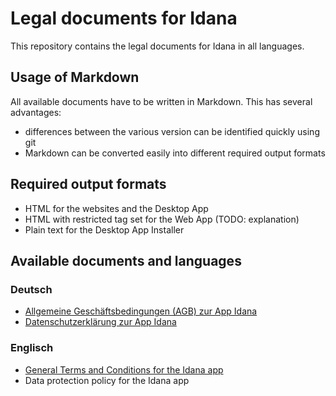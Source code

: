 # Legal documents for Idana
This repository contains the legal documents for Idana in all languages.

## Usage of Markdown
All available documents have to be written in Markdown. This has several advantages:
* differences between the various version can be identified quickly using git
* Markdown can be converted easily into different required output formats

## Required output formats
* HTML for the websites and the Desktop App
* HTML with restricted tag set for the Web App (TODO: explanation)
* Plain text for the Desktop App Installer

## Available documents and languages

### Deutsch
* [Allgemeine Geschäftsbedingungen (AGB) zur App Idana](de/app/AGB.md)
* [Datenschutzerklärung zur App Idana](de/app/Datenschutz.md)

### Englisch
* [General Terms and Conditions for the Idana app](en/app/GTC.md)
* Data protection policy for the Idana app